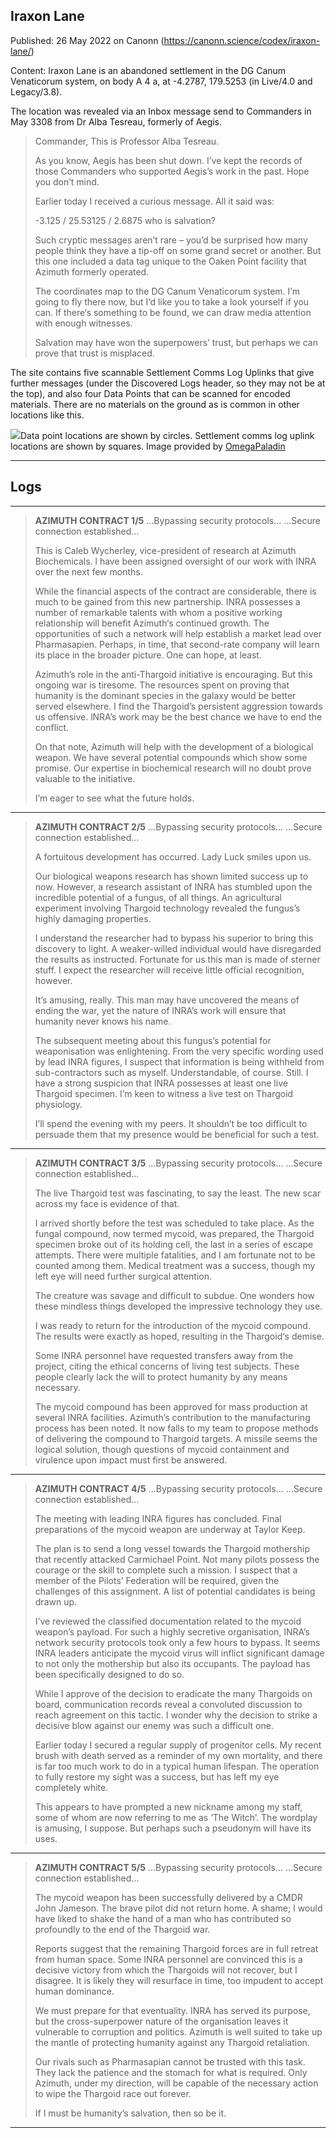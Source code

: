 ## Iraxon Lane

Published: 26 May 2022 on Canonn (https://canonn.science/codex/iraxon-lane/)

Content: Iraxon Lane is an abandoned settlement in the DG Canum Venaticorum system, on body A 4 a, at -4.2787, 179.5253 (in Live/4.0 and Legacy/3.8).

The location was revealed via an Inbox message send to Commanders in May 3308 from Dr Alba Tesreau, formerly of Aegis.

> 
> 
> Commander,
> This is Professor Alba Tesreau.
> 
> 
> As you know, Aegis has been shut down. I’ve kept the records of those Commanders who supported Aegis’s work in the past. Hope you don’t mind.
> 
> 
> Earlier today I received a curious message. All it said was:
> 
> 
> -3.125 / 25.53125 / 2.6875
> who is salvation?
> 
> 
> Such cryptic messages aren’t rare – you’d be surprised how many people think they have a tip-off on some grand secret or another. But this one included a data tag unique to the Oaken Point facility that Azimuth formerly operated.
> 
> 
> The coordinates map to the DG Canum Venaticorum system. I’m going to fly there now, but I‘d like you to take a look yourself if you can. If there‘s something to be found, we can draw media attention with enough witnesses.
> 
> 
> Salvation may have won the superpowers’ trust, but perhaps we can prove that trust is misplaced.
> 

The site contains five scannable Settlement Comms Log Uplinks that give further messages (under the Discovered Logs header, so they may not be at the top), and also four Data Points that can be scanned for encoded materials. There are no materials on the ground as is common in other locations like this.

![](https://canonn.science/wp-content/uploads/2022/05/IRAXON-1024x576.png)Data point locations are shown by circles. Settlement comms log uplink locations are shown by squares. Image provided by [OmegaPaladin](https://canonn.science/user/omegapaladin/)

* * *

## Logs

* * *

> 
> 
> **AZIMUTH CONTRACT 1/5**
> …Bypassing security protocols…
> …Secure connection established…
> 
> 
> This is Caleb Wycherley, vice-president of research at Azimuth Biochemicals. l have been assigned oversight of our work with INRA over the next few months.
> 
> 
> While the financial aspects of the contract are considerable, there is much to be gained from this new partnership. INRA possesses a number of remarkable talents with whom a positive working relationship will benefit Azimuth‘s continued growth. The opportunities of such a network will help establish a market lead over Pharmasapien. Perhaps, in time, that second-rate company will learn its place in the broader picture. One can hope, at least.
> 
> 
> Azimuth’s role in the anti-Thargoid initiative is encouraging. But this ongoing war is tiresome. The resources spent on proving that humanity is the dominant species in the galaxy would be better served elsewhere. I find the Thargoid’s persistent aggression towards us offensive. lNRA’s work may be the best chance we have to end the conflict.
> 
> 
> On that note, Azimuth will help with the development of a biological weapon. We have several potential compounds which show some promise. Our expertise in biochemical research will no doubt prove valuable to the initiative.
> 
> 
> I’m eager to see what the future holds.
> 

* * *

> 
> 
> **AZIMUTH CONTRACT 2/5**
> …Bypassing security protocols…
> …Secure connection established…
> 
> 
> A fortuitous development has occurred. Lady Luck smiles upon us.
> 
> 
> Our biological weapons research has shown limited success up to now. However, a research assistant of INRA has stumbled upon the incredible potential of a fungus, of all things. An agricultural experiment involving Thargoid technology revealed the fungus’s highly damaging properties.
> 
> 
> I understand the researcher had to bypass his superior to bring this discovery to light. A weaker-willed individual would have disregarded the results as instructed. Fortunate for us this man is made of sterner stuff. I expect the researcher will receive little official recognition, however.
> 
> 
> It’s amusing, really. This man may have uncovered the means of ending the war, yet the nature of lNRA’s work will ensure that humanity never knows his name.
> 
> 
> The subsequent meeting about this fungus’s potential for weaponisation was enlightening. From the very specific wording used by lead INRA figures, I suspect that information is being withheld from sub-contractors such as myself. Understandable, of course. Still. I have a strong suspicion that INRA possesses at least one live Thargoid specimen. I’m keen to witness a live test on Thargoid physiology.
> 
> 
> I’ll spend the evening with my peers. It shouldn’t be too difficult to persuade them that my presence would be beneficial for such a test.
> 

* * *

> 
> 
> **AZIMUTH CONTRACT 3/5**
> …Bypassing security protocols…
> …Secure connection established…
> 
> 
> The live Thargoid test was fascinating, to say the least. The new scar across my face is evidence of that.
> 
> 
> I arrived shortly before the test was scheduled to take place. As the fungal compound, now termed mycoid, was prepared, the Thargoid specimen broke out of its holding cell, the last in a series of escape attempts. There were multiple fatalities, and I am fortunate not to be counted among them. Medical treatment was a success, though my left eye will need further surgical attention.
> 
> 
> The creature was savage and difficult to subdue. One wonders how these mindless things developed the impressive technology they use.
> 
> 
> I was ready to return for the introduction of the mycoid compound. The results were exactly as hoped, resulting in the Thargoid‘s demise.
> 
> 
> Some INRA personnel have requested transfers away from the project, citing the ethical concerns of living test subjects. These people clearly lack the will to protect humanity by any means necessary.
> 
> 
> The mycoid compound has been approved for mass production at several INRA facilities. Azimuth’s contribution to the manufacturing process has been noted. It now falls to my team to propose methods of delivering the compound to Thargoid targets. A missile seems the logical solution, though questions of mycoid containment and virulence upon impact must first be answered.
> 

* * *

> 
> 
> **AZIMUTH CONTRACT 4/5**
> …Bypassing security protocols…
> …Secure connection established…
> 
> 
> The meeting with leading INRA figures has concluded. Final preparations of the mycoid weapon are underway at Taylor Keep.
> 
> 
> The plan is to send a long vessel towards the Thargoid mothership that recently attacked Carmichael Point. Not many pilots possess the courage or the skill to complete such a mission. I suspect that a member of the Pilots’ Federation will be required, given the challenges of this assignment. A list of potential candidates is being drawn up.
> 
> 
> I’ve reviewed the classified documentation related to the mycoid weapon’s payload. For such a highly secretive organisation, INRA’s network security protocols took only a few hours to bypass. It seems INRA leaders anticipate the mycoid virus will inflict significant damage to not only the mothership but also its occupants. The payload has been specifically designed to do so.
> 
> 
> While I approve of the decision to eradicate the many Thargoids on board, communication records reveal a convoluted discussion to reach agreement on this tactic. I wonder why the decision to strike a decisive blow against our enemy was such a difficult one.
> 
> 
> Earlier today I secured a regular supply of progenitor cells. My recent brush with death served as a reminder of my own mortality, and there is far too much work to do in a typical human lifespan. The operation to fully restore my sight was a success, but has left my eye completely white.
> 
> 
> This appears to have prompted a new nickname among my staff, some of whom are now referring to me as ‘The Witch’. The wordplay is amusing, I suppose. But perhaps such a pseudonym will have its uses.
> 

* * *

> 
> 
> **AZIMUTH CONTRACT 5/5**
> …Bypassing security protocols…
> …Secure connection established…
> 
> 
> The mycoid weapon has been successfully delivered by a CMDR John Jameson. The brave pilot did not return home. A shame; I would have liked to shake the hand of a man who has contributed so profoundly to the end of the Thargoid war.
> 
> 
> Reports suggest that the remaining Thargoid forces are in full retreat from human space. Some INRA personnel are convinced this is a decisive victory from which the Thargoids will not recover, but I disagree. It is likely they will resurface in time, too impudent to accept human dominance.
> 
> 
> We must prepare for that eventuality. INRA has served its purpose, but the cross-superpower nature of the organisation leaves it vulnerable to corruption and politics. Azimuth is well suited to take up the mantle of protecting humanity against any Thargoid retaliation.
> 
> 
> Our rivals such as Pharmasapian cannot be trusted with this task. They lack the patience and the stomach for what is required. Only Azimuth, under my direction, will be capable of the necessary action to wipe the Thargoid race out forever.
> 
> 
> If I must be humanity’s salvation, then so be it.
> 

* * *